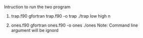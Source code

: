 Intruction to run the two program

1. trap.f90
   gfortran trap.f90 -o trap
   ./trap low high n

2. ones.f90
   gfortran ones.f90 -o ones
   ./ones
   Note: Command line argument will be ignord
